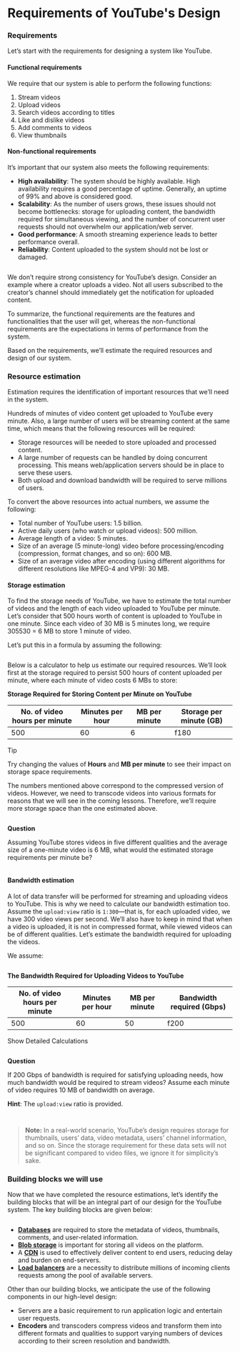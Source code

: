# Requirements of YouTube's Design

### Requirements <a href="#requirements-0" id="requirements-0"></a>

Let’s start with the requirements for designing a system like YouTube.

#### Functional requirements <a href="#functional-requirements-1" id="functional-requirements-1"></a>

We require that our system is able to perform the following functions:

1. Stream videos
2. Upload videos
3. Search videos according to titles
4. Like and dislike videos
5. Add comments to videos
6. View thumbnails

#### Non-functional requirements <a href="#non-functional-requirements-2" id="non-functional-requirements-2"></a>

It’s important that our system also meets the following requirements:

* **High availability**: The system should be highly available. High availability requires a good percentage of uptime. Generally, an uptime of 99% and above is considered good.
* **Scalability**: As the number of users grows, these issues should not become bottlenecks: storage for uploading content, the bandwidth required for simultaneous viewing, and the number of concurrent user requests should not overwhelm our application/web server.
* **Good performance**: A smooth streaming experience leads to better performance overall.
* **Reliability**: Content uploaded to the system should not be lost or damaged.

<figure><img src="https://kuweiguge.github.io/Grokking-Modern-System-Design-Interview-Gitbook/.gitbook/assets/Screenshot 2023-09-03 at 3.18.02 AM.png" alt=""><figcaption></figcaption></figure>

We don’t require strong consistency for YouTube’s design. Consider an example where a creator uploads a video. Not all users subscribed to the creator’s channel should immediately get the notification for uploaded content.

To summarize, the functional requirements are the features and functionalities that the user will get, whereas the non-functional requirements are the expectations in terms of performance from the system.

Based on the requirements, we’ll estimate the required resources and design of our system.

### Resource estimation <a href="#resource-estimation-0" id="resource-estimation-0"></a>

Estimation requires the identification of important resources that we’ll need in the system.

Hundreds of minutes of video content get uploaded to YouTube every minute. Also, a large number of users will be streaming content at the same time, which means that the following resources will be required:

* Storage resources will be needed to store uploaded and processed content.
* A large number of requests can be handled by doing concurrent processing. This means web/application servers should be in place to serve these users.
* Both upload and download bandwidth will be required to serve millions of users.

To convert the above resources into actual numbers, we assume the following:

* Total number of YouTube users: 1.5 billion.
* Active daily users (who watch or upload videos): 500 million.
* Average length of a video: 5 minutes.
* Size of an average (5 minute-long) video before processing/encoding (compression, format changes, and so on): 600 MB.
* Size of an average video after encoding (using different algorithms for different resolutions like MPEG-4 and VP9): 30 MB.

#### Storage estimation <a href="#storage-estimation-1" id="storage-estimation-1"></a>

To find the storage needs of YouTube, we have to estimate the total number of videos and the length of each video uploaded to YouTube per minute. Let’s consider that 500 hours worth of content is uploaded to YouTube in one minute. Since each video of 30 MB is 5 minutes long, we require 305530​ = 6 MB to store 1 minute of video.

Let’s put this in a formula by assuming the following:

<figure><img src="https://kuweiguge.github.io/Grokking-Modern-System-Design-Interview-Gitbook/.gitbook/assets/Screenshot 2023-09-03 at 3.18.44 AM.png" alt=""><figcaption></figcaption></figure>

Below is a calculator to help us estimate our required resources. We’ll look first at the storage required to persist 500 hours of content uploaded per minute, where each minute of video costs 6 MBs to store:

**Storage Required for Storing Content per Minute on YouTube**

| No. of video hours per minute | Minutes per hour | MB per minute | Storage per minute (GB) |
| ----------------------------- | ---------------- | ------------- | ----------------------- |
| 500                           | 60               | 6             | f180                    |

Tip

Try changing the values of **Hours** and **MB per minute** to see their impact on storage space requirements.

The numbers mentioned above correspond to the compressed version of videos. However, we need to transcode videos into various formats for reasons that we will see in the coming lessons. Therefore, we’ll require more storage space than the one estimated above.

<figure><img src="https://kuweiguge.github.io/Grokking-Modern-System-Design-Interview-Gitbook/.gitbook/assets/Screenshot 2023-09-03 at 3.19.43 AM.png" alt=""><figcaption></figcaption></figure>

**Question**

Assuming YouTube stores videos in five different qualities and the average size of a one-minute video is 6 MB, what would the estimated storage requirements per minute be?

<figure><img src="https://kuweiguge.github.io/Grokking-Modern-System-Design-Interview-Gitbook/.gitbook/assets/Screenshot 2023-09-03 at 3.20.19 AM.png" alt=""><figcaption></figcaption></figure>

#### Bandwidth estimation <a href="#bandwidth-estimation-0" id="bandwidth-estimation-0"></a>

A lot of data transfer will be performed for streaming and uploading videos to YouTube. This is why we need to calculate our bandwidth estimation too. Assume the `upload:view` ratio is `1:300`—that is, for each uploaded video, we have 300 video views per second. We’ll also have to keep in mind that when a video is uploaded, it is not in compressed format, while viewed videos can be of different qualities. Let’s estimate the bandwidth required for uploading the videos.

We assume:

<figure><img src="https://kuweiguge.github.io/Grokking-Modern-System-Design-Interview-Gitbook/.gitbook/assets/Screenshot 2023-09-03 at 3.21.01 AM.png" alt=""><figcaption></figcaption></figure>

**The Bandwidth Required for Uploading Videos to YouTube**

| No. of video hours per minute | Minutes per hour | MB per minute | Bandwidth required (Gbps) |
| ----------------------------- | ---------------- | ------------- | ------------------------- |
| 500                           | 60               | 50            | f200                      |

Show Detailed Calculations

<figure><img src="https://kuweiguge.github.io/Grokking-Modern-System-Design-Interview-Gitbook/.gitbook/assets/Screenshot 2023-09-03 at 3.21.21 AM.png" alt=""><figcaption></figcaption></figure>

**Question**

If 200 Gbps of bandwidth is required for satisfying uploading needs, how much bandwidth would be required to stream videos? Assume each minute of video requires 10 MB of bandwidth on average.

**Hint**: The `upload:view` ratio is provided.

<figure><img src="https://kuweiguge.github.io/Grokking-Modern-System-Design-Interview-Gitbook/.gitbook/assets/Screenshot 2023-09-03 at 3.22.13 AM.png" alt=""><figcaption></figcaption></figure>

<figure><img src="https://kuweiguge.github.io/Grokking-Modern-System-Design-Interview-Gitbook/.gitbook/assets/Screenshot 2023-09-03 at 3.23.52 AM.png" alt=""><figcaption></figcaption></figure>

> **Note:** In a real-world scenario, YouTube’s design requires storage for thumbnails, users’ data, video metadata, users’ channel information, and so on. Since the storage requirement for these data sets will not be significant compared to video files, we ignore it for simplicity’s sake.

### Building blocks we will use <a href="#building-blocks-we-will-use-0" id="building-blocks-we-will-use-0"></a>

Now that we have completed the resource estimations, let’s identify the building blocks that will be an integral part of our design for the YouTube system. The key building blocks are given below:

<figure><img src="https://kuweiguge.github.io/Grokking-Modern-System-Design-Interview-Gitbook/.gitbook/assets/Screenshot 2023-09-03 at 3.24.33 AM.png" alt=""><figcaption></figcaption></figure>

* [**Databases**](https://www.educative.io/collection/page/10370001/4941429335392256/4901035478351872) are required to store the metadata of videos, thumbnails, comments, and user-related information.
* [**Blob storage**](https://www.educative.io/collection/page/10370001/4941429335392256/4862646238576640) is important for storing all videos on the platform.
* A [**CDN**](https://www.educative.io/collection/page/10370001/4941429335392256/6624266925899776) is used to effectively deliver content to end users, reducing delay and burden on end-servers.
* [**Load balancers**](https://www.educative.io/collection/page/10370001/4941429335392256/4521972679049216) are a necessity to distribute millions of incoming clients requests among the pool of available servers.

Other than our building blocks, we anticipate the use of the following components in our high-level design:

* Servers are a basic requirement to run application logic and entertain user requests.
* **Encoders** and transcoders compress videos and transform them into different formats and qualities to support varying numbers of devices according to their screen resolution and bandwidth.
